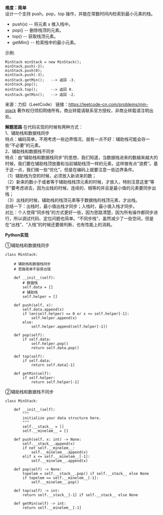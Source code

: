 **难度：简单**  
设计一个支持 push，pop，top 操作，并能在常数时间内检索到最小元素的栈。
- push(x) -- 将元素 x 推入栈中。
- pop() -- 删除栈顶的元素。
- top() -- 获取栈顶元素。
- getMin() -- 检索栈中的最小元素。


示例:
```
MinStack minStack = new MinStack();
minStack.push(-2);
minStack.push(0);
minStack.push(-3);
minStack.getMin();   --> 返回 -3.
minStack.pop();
minStack.top();      --> 返回 0.
minStack.getMin();   --> 返回 -2.
```
来源：力扣（LeetCode）
链接：https://leetcode-cn.com/problems/min-stack
著作权归领扣网络所有。商业转载请联系官方授权，非商业转载请注明出处。  

**解题思路**
在代码实现的时候有两种方式：  
1、辅助栈和数据栈同步  
特点：编码简单，不用考虑一些边界情况，就有一点不好：辅助栈可能会存一些“不必要”的元素。  
2、辅助栈和数据栈不同步  
特点：由“辅助栈和数据栈同步”的思想，我们知道，当数据栈进来的数越来越大的时候，我们要在辅助栈顶放置和当前辅助栈顶一样的元素，这样做有点“浪费”。基于这一点，我们做一些“优化”，但是在编码上就要注意一些边界条件。  
（1）辅助栈为空的时候，必须放入新进来的数；  
（2）新来的数小于或者等于辅助栈栈顶元素的时候，才放入，特别注意这里“等于”要考虑进去，因为出栈的时候，连续的、相等的并且是最小值的元素要同步出栈；  
（3）出栈的时候，辅助栈的栈顶元素等于数据栈的栈顶元素，才出栈。  
总结一下：出栈时，最小值出栈才同步；入栈时，最小值入栈才同步。  
对比：个人觉得“同步栈”的方式更好一些，因为思路清楚，因为所有操作都同步进行，所以调试代码、定位问题也简单。“不同步栈”，虽然减少了一些空间，但是在“出栈”、“入栈”的时候还要做判断，也有性能上的消耗。  

**Python实现**  

①辅助栈和数据栈同步  
```
class MinStack:

    # 辅助栈和数据栈同步
    # 思路简单不容易出错

    def __init__(self):
        # 数据栈
        self.data = []
        # 辅助栈
        self.helper = []

    def push(self, x):
        self.data.append(x)
        if len(self.helper) == 0 or x <= self.helper[-1]:
            self.helper.append(x)
        else:
            self.helper.append(self.helper[-1])

    def pop(self):
        if self.data:
            self.helper.pop()
            return self.data.pop()

    def top(self):
        if self.data:
            return self.data[-1]

    def getMin(self):
        if self.helper:
            return self.helper[-1]
```
②辅助栈和数据栈不同步
```
class MinStack:

    def __init__(self):
        """
        initialize your data structure here.
        """
        self.__stack__ = []
        self.__minelem__ = []
        
    def push(self, x: int) -> None:
        self.__stack__.append(x)
        if not self.__minelem__:
            self.__minelem__.append(x)
        elif x <= self.__minelem__[-1]:
            self.__minelem__.append(x)

    def pop(self) -> None:
        topelem = self.__stack__.pop() if self.__stack__ else None
        if topelem == self.__minelem__[-1]:
            self.__minelem__.pop()
        
    def top(self) -> int:
        return self.__stack__[-1] if self.__stack__ else None

    def getMin(self) -> int:
        return self.__minelem__[-1]
```